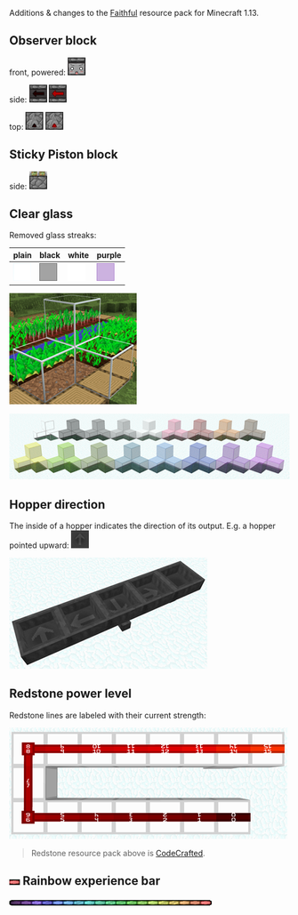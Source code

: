 Additions & changes to the [Faithful](https://minecraft.curseforge.com/projects/faithful-32x) resource pack for Minecraft 1.13.

## Observer block

front, powered: ![observer: front, powered](observer/assets/minecraft/textures/block/observer_front_on.png)

side: ![observer: side](observer/assets/minecraft/textures/block/observer_side.png) ![observer: side, powered](observer/assets/minecraft/textures/block/observer_side_on.png)

top: ![observer: top](observer/assets/minecraft/textures/block/observer_top.png) ![observer: top, powered](observer/assets/minecraft/textures/block/observer_top_on.png)

## Sticky Piston block

side: ![sticky piston: side](sticky-piston/assets/minecraft/textures/block/piston_side_sticky.png)

## Clear glass

Removed glass streaks:

plain | black | white | purple
------|-------|-------|-------
![glass](clear-glass/assets/minecraft/textures/blocks/glass.png) | ![black glass](clear-glass/assets/minecraft/textures/blocks/glass_black.png) | ![white glass](clear-glass/assets/minecraft/textures/blocks/glass_white.png) | ![purple glass](clear-glass/assets/minecraft/textures/blocks/glass_purple.png)

<p><a href="clear-glass/screenshot-clear.png" target="_blank"><img src="clear-glass/screenshot-clear.200px.png" alt="screenshot: clear glass" title="screenshot: clear glass"></a></p>
<p><a href="clear-glass/screenshot.png" target="_blank"><img src="clear-glass/screenshot.200px.png" alt="screenshot: all colors" title="screenshot: all colors"></a></p>

## Hopper direction

The inside of a hopper indicates the direction of its output. E.g. a hopper pointed upward: 
![hopper (pointed forward), inside](hopper-direction/assets/minecraft/textures/block/hopper_inside_side.png "hopper, pointed forward, inside")

<p><a href="hopper-direction/screenshot.png" target="_blank"><img src="hopper-direction/screenshot.200px.png" alt="screenshot: all directions" title="screenshot: all directions"></a></p>

## Redstone power level

Redstone lines are labeled with their current strength:

<p><a href="redstone-power/screenshot.png" target="_blank"><img src="redstone-power/screenshot.200px.png" alt="screenshot: all power levels" title="screenshot: all power levels"></a></p>

> Redstone resource pack above is [CodeCrafted](https://www.planetminecraft.com/texture_pack/updateed-codecrafted-redstone-pack-1-13/).

## ![](rainbow-xp/iteration.gif) Rainbow experience bar

![full experience bar](rainbow-xp/xp-bar.png "full experience bar")
